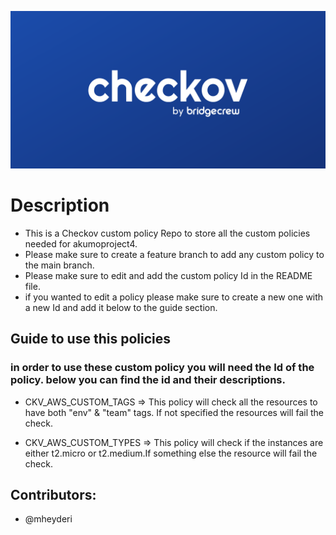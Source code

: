 ![](checkov.png)
# Description

- This is a Checkov custom policy Repo to store all the custom policies needed for akumoproject4.
- Please make sure to create a feature branch to add any custom policy to the main branch.
- Please make sure to edit and add the custom policy Id in the README file.
- if you wanted to edit a policy please make sure to create a new one with a new Id and add it below to the guide section.

## Guide to use this policies

### in order to use these custom policy you will need the Id of the policy. below you can find the id and their descriptions.
- CKV_AWS_CUSTOM_TAGS => This policy will check all the resources to have both "env" & "team" tags. If not specified the resources will fail the check.

- CKV_AWS_CUSTOM_TYPES => This policy will check if the instances are either t2.micro or t2.medium.If something else the resource will fail the check.

## Contributors:
- @mheyderi